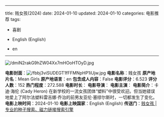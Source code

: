 
---
title: 贱女孩(2024)
date: 2024-01-10
updated: 2024-01-10
categories: 电影推荐
tags:

- 喜剧

- English (English)
- en
---

<img src="https://image.tmdb.org/t/p/original/dmiN2rakG9hZW04Xx7mHOoHTOyD.jpg" alt="/dmiN2rakG9hZW04Xx7mHOoHTOyD.jpg" title="/dmiN2rakG9hZW04Xx7mHOoHTOyD.jpg">

**电影封面**：<img src="https://image.tmdb.org/t/p/w200/fbbj3viSUDEGT1fFFMNpHP1iUjw.jpg" alt="/fbbj3viSUDEGT1fFFMNpHP1iUjw.jpg" title="/fbbj3viSUDEGT1fFFMNpHP1iUjw.jpg">
**电影名称**：贱女孩
**原产地片名**：Mean Girls
**原产地语言**：en
**包含成人内容**：False
**电影评分**：6.523
**评分人数**：152
**热门程度**：272.588
**电影时长**：
**电影导演**：
**电影主演**：
**电影简介**：卡迪·海伦 (Cady Heron) 在新学校的一流女孩团体“塑料”中很受欢迎。但当她错误地爱上了阿尔法塑料雷吉娜·乔治的前男友亚伦·塞缪尔斯时，一切都发生了变化。
**电影上映时间**：2024-01-10
**电影上映国家**：English (English)
**传送门**：[贱女孩 |专业的种子搜索、磁力链接搜索引擎](https://movie.amd794.com:2083/?search=Mean%20Girls&ordering=&mode=match_phrase&page_size=10&page=1)

